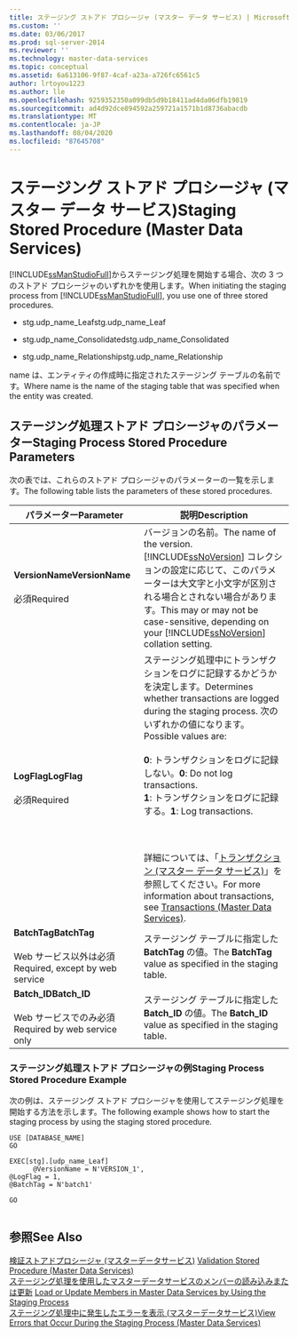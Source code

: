 ```yaml
---
title: ステージング ストアド プロシージャ (マスター データ サービス) | Microsoft Docs
ms.custom: ''
ms.date: 03/06/2017
ms.prod: sql-server-2014
ms.reviewer: ''
ms.technology: master-data-services
ms.topic: conceptual
ms.assetid: 6a613106-9f87-4caf-a23a-a726fc6561c5
author: lrtoyou1223
ms.author: lle
ms.openlocfilehash: 9259352350a099db5d9b18411ad4da06dfb19819
ms.sourcegitcommit: ad4d92dce894592a259721a1571b1d8736abacdb
ms.translationtype: MT
ms.contentlocale: ja-JP
ms.lasthandoff: 08/04/2020
ms.locfileid: "87645708"
---
```

# <a name="staging-stored-procedure-master-data-services"></a><span data-ttu-id="6a28a-102">ステージング ストアド プロシージャ (マスター データ サービス)</span><span class="sxs-lookup"><span data-stu-id="6a28a-102">Staging Stored Procedure (Master Data Services)</span></span>
  <span data-ttu-id="6a28a-103">[!INCLUDE[ssManStudioFull](../includes/ssmanstudiofull-md.md)]からステージング処理を開始する場合、次の 3 つのストアド プロシージャのいずれかを使用します。</span><span class="sxs-lookup"><span data-stu-id="6a28a-103">When initiating the staging process from [!INCLUDE[ssManStudioFull](../includes/ssmanstudiofull-md.md)], you use one of three stored procedures.</span></span>  
  
-   <span data-ttu-id="6a28a-104">stg.udp_name_Leaf</span><span class="sxs-lookup"><span data-stu-id="6a28a-104">stg.udp_name_Leaf</span></span>  
  
-   <span data-ttu-id="6a28a-105">stg.udp_name_Consolidated</span><span class="sxs-lookup"><span data-stu-id="6a28a-105">stg.udp_name_Consolidated</span></span>  
  
-   <span data-ttu-id="6a28a-106">stg.udp_name_Relationship</span><span class="sxs-lookup"><span data-stu-id="6a28a-106">stg.udp_name_Relationship</span></span>  
  
 <span data-ttu-id="6a28a-107">name は、エンティティの作成時に指定されたステージング テーブルの名前です。</span><span class="sxs-lookup"><span data-stu-id="6a28a-107">Where name is the name of the staging table that was specified when the entity was created.</span></span>  
  
## <a name="staging-process-stored-procedure-parameters"></a><span data-ttu-id="6a28a-108">ステージング処理ストアド プロシージャのパラメーター</span><span class="sxs-lookup"><span data-stu-id="6a28a-108">Staging Process Stored Procedure Parameters</span></span>  
 <span data-ttu-id="6a28a-109">次の表では、これらのストアド プロシージャのパラメーターの一覧を示します。</span><span class="sxs-lookup"><span data-stu-id="6a28a-109">The following table lists the parameters of these stored procedures.</span></span>  
  
|<span data-ttu-id="6a28a-110">パラメーター</span><span class="sxs-lookup"><span data-stu-id="6a28a-110">Parameter</span></span>|<span data-ttu-id="6a28a-111">説明</span><span class="sxs-lookup"><span data-stu-id="6a28a-111">Description</span></span>|  
|---------------|-----------------|  
|<span data-ttu-id="6a28a-112">**VersionName**</span><span class="sxs-lookup"><span data-stu-id="6a28a-112">**VersionName**</span></span><br /><br /> <span data-ttu-id="6a28a-113">必須</span><span class="sxs-lookup"><span data-stu-id="6a28a-113">Required</span></span>|<span data-ttu-id="6a28a-114">バージョンの名前。</span><span class="sxs-lookup"><span data-stu-id="6a28a-114">The name of the version.</span></span> <span data-ttu-id="6a28a-115">[!INCLUDE[ssNoVersion](../includes/ssnoversion-md.md)] コレクションの設定に応じて、このパラメーターは大文字と小文字が区別される場合とされない場合があります。</span><span class="sxs-lookup"><span data-stu-id="6a28a-115">This may or may not be case-sensitive, depending on your [!INCLUDE[ssNoVersion](../includes/ssnoversion-md.md)] collation setting.</span></span>|  
|<span data-ttu-id="6a28a-116">**LogFlag**</span><span class="sxs-lookup"><span data-stu-id="6a28a-116">**LogFlag**</span></span><br /><br /> <span data-ttu-id="6a28a-117">必須</span><span class="sxs-lookup"><span data-stu-id="6a28a-117">Required</span></span>|<span data-ttu-id="6a28a-118">ステージング処理中にトランザクションをログに記録するかどうかを決定します。</span><span class="sxs-lookup"><span data-stu-id="6a28a-118">Determines whether transactions are logged during the staging process.</span></span> <span data-ttu-id="6a28a-119">次のいずれかの値になります。</span><span class="sxs-lookup"><span data-stu-id="6a28a-119">Possible values are:</span></span><br /><br /> <span data-ttu-id="6a28a-120">**0**: トランザクションをログに記録しない。</span><span class="sxs-lookup"><span data-stu-id="6a28a-120">**0**: Do not log transactions.</span></span><br /><span data-ttu-id="6a28a-121">**1**: トランザクションをログに記録する。</span><span class="sxs-lookup"><span data-stu-id="6a28a-121">**1**: Log transactions.</span></span><br /><br /> <br /><br /> <span data-ttu-id="6a28a-122">詳細については、「[トランザクション (マスター データ サービス)](transactions-master-data-services.md)」を参照してください。</span><span class="sxs-lookup"><span data-stu-id="6a28a-122">For more information about transactions, see [Transactions &#40;Master Data Services&#41;](transactions-master-data-services.md).</span></span>|  
|<span data-ttu-id="6a28a-123">**BatchTag**</span><span class="sxs-lookup"><span data-stu-id="6a28a-123">**BatchTag**</span></span><br /><br /> <span data-ttu-id="6a28a-124">Web サービス以外は必須</span><span class="sxs-lookup"><span data-stu-id="6a28a-124">Required, except by web service</span></span>|<span data-ttu-id="6a28a-125">ステージング テーブルに指定した **BatchTag** の値。</span><span class="sxs-lookup"><span data-stu-id="6a28a-125">The **BatchTag** value as specified in the staging table.</span></span>|  
|<span data-ttu-id="6a28a-126">**Batch_ID**</span><span class="sxs-lookup"><span data-stu-id="6a28a-126">**Batch_ID**</span></span><br /><br /> <span data-ttu-id="6a28a-127">Web サービスでのみ必須</span><span class="sxs-lookup"><span data-stu-id="6a28a-127">Required by web service only</span></span>|<span data-ttu-id="6a28a-128">ステージング テーブルに指定した **Batch_ID** の値。</span><span class="sxs-lookup"><span data-stu-id="6a28a-128">The **Batch_ID** value as specified in the staging table.</span></span>|  
  
### <a name="staging-process-stored-procedure-example"></a><span data-ttu-id="6a28a-129">ステージング処理ストアド プロシージャの例</span><span class="sxs-lookup"><span data-stu-id="6a28a-129">Staging Process Stored Procedure Example</span></span>  
 <span data-ttu-id="6a28a-130">次の例は、ステージング ストアド プロシージャを使用してステージング処理を開始する方法を示します。</span><span class="sxs-lookup"><span data-stu-id="6a28a-130">The following example shows how to start the staging process by using the staging stored procedure.</span></span>  
  
```  
USE [DATABASE_NAME]  
GO  
  
EXEC[stg].[udp_name_Leaf]  
      @VersionName = N'VERSION_1',  
@LogFlag = 1,  
@BatchTag = N'batch1'  
  
GO  
  
```  
  
## <a name="see-also"></a><span data-ttu-id="6a28a-131">参照</span><span class="sxs-lookup"><span data-stu-id="6a28a-131">See Also</span></span>  
 <span data-ttu-id="6a28a-132">[検証ストアドプロシージャ &#40;マスターデータサービス&#41;](../../2014/master-data-services/validation-stored-procedure-master-data-services.md) </span><span class="sxs-lookup"><span data-stu-id="6a28a-132">[Validation Stored Procedure &#40;Master Data Services&#41;](../../2014/master-data-services/validation-stored-procedure-master-data-services.md) </span></span>  
 <span data-ttu-id="6a28a-133">[ステージング処理を使用したマスターデータサービスのメンバーの読み込みまたは更新](add-update-and-delete-data-master-data-services.md) </span><span class="sxs-lookup"><span data-stu-id="6a28a-133">[Load or Update Members in Master Data Services by Using the Staging Process](add-update-and-delete-data-master-data-services.md) </span></span>  
 [<span data-ttu-id="6a28a-134">ステージング処理中に発生したエラーを表示 &#40;マスターデータサービス&#41;</span><span class="sxs-lookup"><span data-stu-id="6a28a-134">View Errors that Occur During the Staging Process &#40;Master Data Services&#41;</span></span>](view-errors-that-occur-during-staging-master-data-services.md)  
  
  
